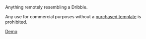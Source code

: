 Anything remotely resembling a Dribble.

Any use for commercial purposes without a <a href="http://themeforest.net/item/theshots-responsive-image-listing-template/14799485?ref=theKaiya">purchased template</a> is prohibited.

<a href="http://mewtwox.ru">Demo</a>